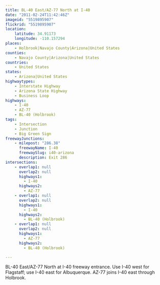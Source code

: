 ```yaml
---
title: BL-40 East/AZ-77 North at I-40
date: "2011-02-24T11:42:46Z"
imageid: "5519895907"
flickrid: "5519895907"
location:
    latitude: 34.91173
    longitude: -110.157294
places:
    - Holbrook|Navajo County|Arizona|United States
counties:
    - Navajo County|Arizona|United States
countries:
    - United States
states:
    - Arizona|United States
highwaytypes:
    - Interstate Highway
    - Arizona State Highway
    - Business Loop
highways:
    - I-40
    - AZ-77
    - BL-40 (Holbrook)
tags:
    - Intersection
    - Junction
    - Big Green Sign
freewayJunctions:
    - milepost: "286.38"
      freewayName: I-40
      freewaySlug: i40-arizona
      description: Exit 286
intersections:
    - overlap1: null
      overlap2: null
      highways1:
        - I-40
      highways2:
        - AZ-77
    - overlap1: null
      overlap2: null
      highways1:
        - I-40
      highways2:
        - BL-40 (Holbrook)
    - overlap1: null
      overlap2: null
      highways1:
        - AZ-77
      highways2:
        - BL-40 (Holbrook)

---
```

BL-40 East/AZ-77 North at I-40 freeway entrance.  Use I-40 west for Flagstaff; use I-40 east for Albuquerque.  AZ-77 joins I-40 east through Holbrook.